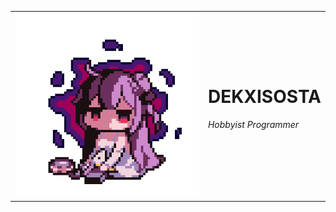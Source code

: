 <table>
  <tr>
    <td style="border: none;">
      <img src="./azurlane_unicorn.gif" width="300">
    </td>
    <td style="border: none;" colspan="2">
      <h1>DEKXISOSTA</h1>
      <h6>Hobbyist Programmer</h6>
    </td>
  </tr>
</table>


<!---
Dekxisosta/Dekxisosta is a ✨ special ✨ repository because its `README.md` (this file) appears on your GitHub profile.
You can click the Preview link to take a look at your changes.
--->
